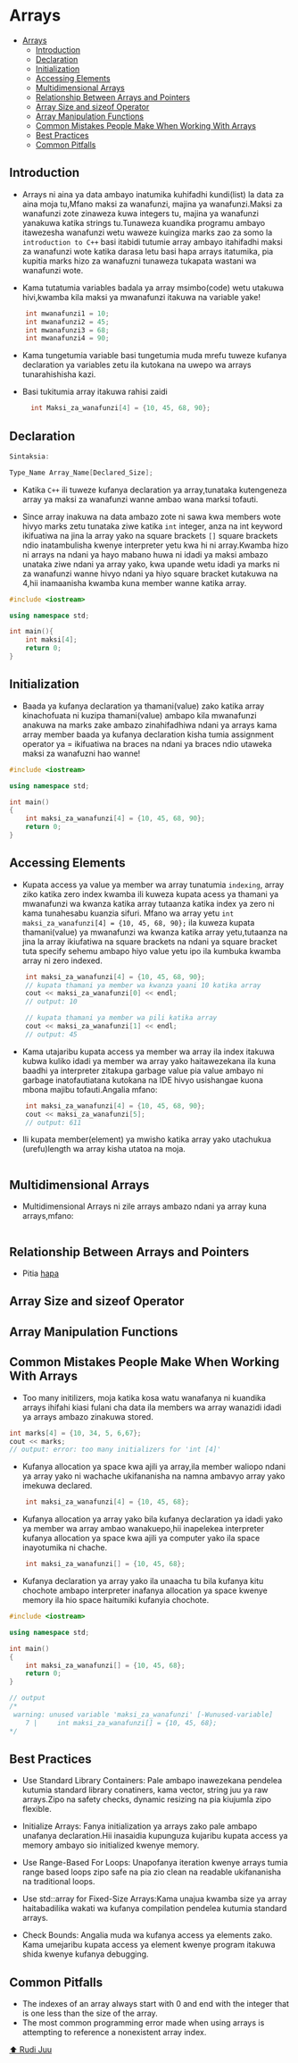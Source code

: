 # Arrays

- [Arrays](#arrays)
  - [Introduction](#introduction)
  - [Declaration](#declaration)
  - [Initialization](#initialization)
  - [Accessing Elements](#accessing-elements)
  - [Multidimensional Arrays](#multidimensional-arrays)
  - [Relationship Between Arrays and Pointers](#relationship-between-arrays-and-pointers)
  - [Array Size and sizeof Operator](#array-size-and-sizeof-operator)
  - [Array Manipulation Functions](#array-manipulation-functions)
  - [Common Mistakes People Make When Working With Arrays](#common-mistakes-people-make-when-working-with-arrays)
  - [Best Practices](#best-practices)
  - [Common Pitfalls](#common-pitfalls)

## Introduction

- Arrays ni aina ya data ambayo inatumika kuhifadhi kundi(list) la data za aina moja tu,Mfano maksi za wanafunzi, majina ya wanafunzi.Maksi za wanafunzi zote zinaweza kuwa integers tu, majina ya wanafunzi yanakuwa katika strings tu.Tunaweza kuandika programu ambayo itawezesha wanafunzi wetu waweze kuingiza marks zao za somo la `introduction to C++` basi itabidi tutumie array ambayo itahifadhi maksi za wanafunzi wote katika darasa letu basi hapa arrays itatumika, pia kupitia marks hizo za wanafuzni tunaweza tukapata wastani wa wanafunzi wote.

- Kama tutatumia variables badala ya array msimbo(code) wetu utakuwa hivi,kwamba kila maksi ya mwanafunzi itakuwa na variable yake!

```cpp
    int mwanafunzi1 = 10;
    int mwanafunzi2 = 45;
    int mwanafunzi3 = 68;
    int mwanafunzi4 = 90;
```

- Kama tungetumia variable basi tungetumia muda mrefu tuweze kufanya declaration ya variables zetu ila kutokana na uwepo wa arrays tunarahishisha kazi.
- Basi tukitumia array itakuwa rahisi zaidi

  ```cpp
    int Maksi_za_wanafunzi[4] = {10, 45, 68, 90};
  ```

## Declaration

```cpp
Sintaksia:

Type_Name Array_Name[Declared_Size];
```

- Katika `C++` ili tuweze kufanya declaration ya array,tunataka kutengeneza array ya maksi za wanafunzi wanne ambao wana marksi tofauti.

- Since array inakuwa na data ambazo zote ni sawa kwa members wote hivyo marks zetu tunataka ziwe katika `int` integer, anza na int keyword ikifuatiwa na jina la array yako na square brackets `[]` square brackets ndio inatambulisha kwenye interpreter yetu kwa hi ni array.Kwamba hizo ni arrays na ndani ya hayo mabano huwa ni idadi ya maksi ambazo unataka ziwe ndani ya array yako, kwa upande wetu idadi ya marks ni za wanafunzi wanne hivyo ndani ya hiyo square bracket kutakuwa na 4,hii inamaanisha kwamba kuna member wanne katika array.

```cpp
#include <iostream>

using namespace std;

int main(){
    int maksi[4];
    return 0;
}
```

## Initialization

- Baada ya kufanya declaration ya thamani(value) zako katika array kinachofuata ni kuzipa thamani(value) ambapo kila mwanafunzi anakuwa na marks zake ambazo zinahifadhiwa ndani ya arrays kama array member baada ya kufanya declaration kisha tumia assignment operator ya = ikifuatiwa na braces na ndani ya braces ndio utaweka maksi za wanafuzni hao wanne!

```cpp
#include <iostream>

using namespace std;

int main()
{
    int maksi_za_wanafunzi[4] = {10, 45, 68, 90};
    return 0;
}
```

## Accessing Elements

- Kupata access ya value ya member wa array tunatumia `indexing`, array ziko katika zero index kwamba ili kuweza kupata acess ya thamani ya mwanafunzi wa kwanza katika array tutaanza katika index ya zero ni kama tunahesabu kuanzia sifuri. Mfano wa array yetu `int maksi_za_wanafunzi[4] = {10, 45, 68, 90};` ila kuweza kupata thamani(value) ya mwanafunzi wa kwanza katika array yetu,tutaanza na jina la array ikiufatiwa na square brackets na ndani ya square bracket tuta specify sehemu ambapo hiyo value yetu ipo ila kumbuka kwamba array ni zero indexed.

```cpp
    int maksi_za_wanafunzi[4] = {10, 45, 68, 90};
    // kupata thamani ya member wa kwanza yaani 10 katika array
    cout << maksi_za_wanafunzi[0] << endl;
    // output: 10

    // kupata thamani ya member wa pili katika array
    cout << maksi_za_wanafunzi[1] << endl;
    // output: 45 
```

- Kama utajaribu kupata access ya member wa array ila index itakuwa kubwa kuliko idadi ya member wa array yako haitawezekana ila kuna baadhi ya interpreter zitakupa garbage value pia value ambayo ni garbage inatofautiatana kutokana na IDE hivyo usishangae kuona mbona majibu tofauti.Angalia mfano:

```cpp
    int maksi_za_wanafunzi[4] = {10, 45, 68, 90};
    cout << maksi_za_wanafunzi[5];
    // output: 611
```

- Ili kupata member(element) ya mwisho katika array yako utachukua (urefu)length wa array kisha utatoa na moja.

```cpp

```

<!-- Why does array prints out a random thamani(value) when you try to acess a value at a certain index that is out of range? -->
## Multidimensional Arrays

- Multidimensional Arrays ni zile arrays ambazo ndani ya array kuna arrays,mfano:

```cpp

```

## Relationship Between Arrays and Pointers

- Pitia [hapa](/pointers/pointers.md)

## Array Size and sizeof Operator

## Array Manipulation Functions

## Common Mistakes People Make When Working With Arrays

- Too many initilizers, moja katika kosa watu wanafanya ni kuandika arrays ihifahi kiasi fulani cha data ila members wa array wanazidi idadi ya arrays ambazo zinakuwa stored.

```cpp
int marks[4] = {10, 34, 5, 6,67};
cout << marks;
// output: error: too many initializers for 'int [4]'
```

- Kufanya allocation ya space kwa ajili ya array,ila member waliopo ndani ya array yako ni wachache ukifananisha na namna ambavyo array yako imekuwa declared.

```cpp
    int maksi_za_wanafunzi[4] = {10, 45, 68};
```

- Kufanya allocation ya array yako bila kufanya declaration ya idadi yako ya member wa array ambao wanakuepo,hii inapelekea interpreter kufanya allocation ya space kwa ajili ya computer yako ila space inayotumika ni chache.

```cpp
    int maksi_za_wanafunzi[] = {10, 45, 68};
```

- Kufanya declaration ya array yako ila unaacha tu bila kufanya kitu chochote ambapo interpreter inafanya allocation ya space kwenye memory ila hio space haitumiki kufanyia chochote.

```cpp
#include <iostream>

using namespace std;

int main()
{
    int maksi_za_wanafunzi[] = {10, 45, 68};
    return 0;
}

// output
/*
 warning: unused variable 'maksi_za_wanafunzi' [-Wunused-variable]
    7 |     int maksi_za_wanafunzi[] = {10, 45, 68};
*/
```

## Best Practices

- Use Standard Library Containers: Pale ambapo inawezekana pendelea kutumia standard library conatiners, kama vector, string juu ya raw arrays.Zipo na safety checks, dynamic resizing na pia kiujumla zipo flexible.

- Initialize Arrays: Fanya initialization ya arrays zako pale ambapo unafanya declaration.Hii inasaidia kupunguza kujaribu kupata access ya memory ambayo sio initialized kwenye memory.

- Use Range-Based For Loops: Unapofanya iteration kwenye arrays tumia range based loops zipo safe na pia zio clean na readable ukifananisha na traditional loops.

- Use std::array for Fixed-Size Arrays:Kama unajua kwamba size ya array haitabadilika wakati wa kufanya compilation pendelea kutumia standard arrays.

- Check Bounds: Angalia muda wa kufanya access ya elements zako. Kama umejaribu kupata access ya element kwenye program itakuwa shida kwenye kufanya debugging.

## Common Pitfalls

- The indexes of an array always start with 0 and end with the integer that is one
less than the size of the array.
- The most common programming error made when using arrays is attempting to reference a nonexistent array index.

[⬆️ Rudi Juu][def]

[def]: #top

